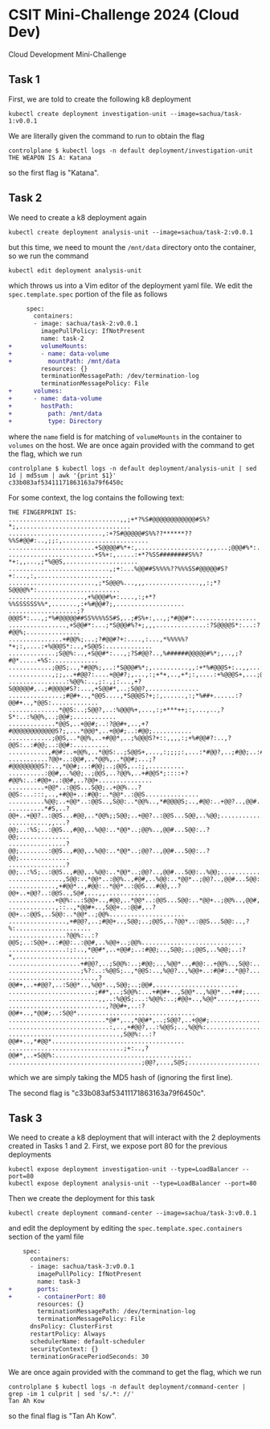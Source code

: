 # CSIT Mini-Challenge 2024 (Cloud Dev)

Cloud Development Mini-Challenge

## Task 1

First, we are told to create the following k8 deployment

```
kubectl create deployment investigation-unit --image=sachua/task-1:v0.0.1
```

We are literally given the command to run to obtain the flag

```
controlplane $ kubectl logs -n default deployment/investigation-unit
THE WEAPON IS A: Katana
```

so the first flag is "Katana". 

## Task 2

We need to create a k8 deployment again

```
kubectl create deployment analysis-unit --image=sachua/task-2:v0.0.1
```

but this time, we need to mount the `/mnt/data` directory onto the container, so we run the command

```
kubectl edit deployment analysis-unit
```

which throws us into a Vim editor of the deployment yaml file. We edit the `spec.template.spec` portion of the file as follows

```diff
     spec:
       containers:
       - image: sachua/task-2:v0.0.1
         imagePullPolicy: IfNotPresent
         name: task-2
+        volumeMounts:
+        - name: data-volume
+          mountPath: /mnt/data
         resources: {}
         terminationMessagePath: /dev/termination-log
         terminationMessagePolicy: File
+      volumes:
+      - name: data-volume
+        hostPath:
+          path: /mnt/data
+          type: Directory
```

where the `name` field is for matching of `volumeMounts` in the container to `volumes` on the host. We are once again provided with the command to get the flag, which we run

```
controlplane $ kubectl logs -n default deployment/analysis-unit | sed 1d | md5sum | awk '{print $1}'
c33b083af53411171863163a79f6450c
```

For some context, the log contains the following text: 

```
THE FINGERPRINT IS: 
...............................,,;+*?%S#@@@@@@@@@@@@#S%?*;,...............................
..........................,:+?S#@@@@@#S%%??******??%%S#@@#:..,;;:,........................
........................+S@@@@#%*+:,...................,,,...;@@@#%*:.....................
........................+S%+:,.....:+*?%SS########S%%?*+:,,...,;*%@@S,....................
............................,;+:...%@@##S%%%%??%%%SS#@@@@@#S?+:...,:,.....................
........................,;*S@@@%...,,,...............,,:;*?S@@@@%*:.......................
.....................,+%@@@#%+:....,:;+*?%%SSSSSS%%*,.......,:+%#@@#?;,...................
...................;?@@@S*:...,;*%#@@@@@##SS%%%%SS#S,..;#S%+:,..,;*#@@#*:.................
................,+S@@#*:...;*S@@@#%?+;,,,..............:?S@@@@S*:...:?#@@%;...............
...............+#@@%;...;?#@@#?+:....,:...,*%%%%%?*+;:,....:+%@@@S*:..,+S@@S:.............
.............;S@@%:..,+S@@#*:...,;?S#@@?..,%######@@@@@#%*;,..,;?#@*.....+%S:.............
............;@@S;..,*#@@%;,..:*S@@@#%*;,..........,,:+*%#@@@S+:..,,...::..................
............,;;,..+#@@?:....+@@#?;,...,:;+*+,..,+*;:,....:+%@@@S+,...;@@S;................
................:%@@%:..,;:.,;:...,+?S@@@@@#,..;#@@@@#S?:...,+S@@#*,..;S@@?,..............
...............;#@#+..,*@@S....,*S@@@S?+;:,......,:;*%##+......:?@@#+..,*@@S:.............
..............*@@S:..;S@@?,..:%@@@%+,...,:;+***++;:,...,..,?S*:..:%@@%,..;@@#;............
.............*@@S,..+@@#;..:?@@#+,..,+?#@@@@@@@@@@@@S?;,...*@@@*,..+@@#;..:#@@;...........
............;@@S,..*@@%,..+#@@*,..;%@@@S?+::,,,,:;+%#@@#?:..,?@@S:..:#@@;..:@@#:..........
...........,#@#:..+@@%,..*@@S:..;S@@S+,...,:;;;;:,...:*#@@?,..;#@@;..:#@@:..+@@?..........
...........?@@+..:@@#,..*@@%,..*@@#;...;?#@@@@@@@@S?:..,*@@#;..:#@@;..;@@S,..:;,..........
..........:@@#,..%@@;..;@@S,..?@@%,..+#@@S*;::::+?#@@%:..:#@@+..:@@#,..?@@+...............
..........+@@*..:@@S...S@@;..+@@%...?@@S:...:::,..,+#@@+..:#@@:..*@@*..:@@S...............
..........%@@;..+@@*..:@@S..,S@@:..*@@%..,*#@@@@S;..,#@@:..+@@?..,@@#...S@@:..............
..........*#S,..?@@+..+@@?..:@@S...#@@,..*@@%;;S@@;..+@@?..:@@S...S@@,..%@@;..............
...........,,...?@@;..:%S;..:@@S..,#@@,..%@@:..*@@*..;@@%..,@@#...S@@:..?@@;..............
................?@@;........:@@S..,#@@,..%@@:..*@@*..;@@?..,@@#...S@@:..?@@;..............
................?@@;..:%S;..:@@S..,#@@,..%@@:..*@@*..;@@?..,@@#...S@@:..%@@;..............
...............,S@@:..*@@*..:@@%..,#@#,..%@@:..*@@*..;@@?..,@@#...S@@:..+##:..............
.............,+#@@*..,#@@:..*@@*..:@@S...#@@,..?@@+..+@@?..:@@S..,S@#,...,,...............
.............+@@%:..:S@@+..,#@@,..*@@*..:@@S...S@@:..*@@+..;@@%..,@@#,....................
.............,::..,*@@#+..,S@@+..:@@#,..?@@+..:@@S,..S@@:..*@@*..;@@%.....................
................,+#@@?,..;#@@+..,S@@;..;@@S,..?@@*..:@@S...S@@:..,?%:.....................
................?@@%:..:?@@S;..:S@@+..:#@@:..:@@#,..%@@+..;@@%............................
................:;:..,*@@#*,..+@@#;..:#@@;..,S@@;..;@@S,..%@@;..:?*,......................
....................+#@@?,..;S@@%:..;#@@;..,%@@*..,#@@:..+@@%..,S@@:......................
....................;%?:..:%@@S;..,*@@S:..,%@@?..,%@@+..:#@#:..*@@?.......................
........................,?@@#+,..+#@@?,..:S@@*..,%@@*..,S@@;..;@@#,.......................
........................;##*,..;S@@%:...+#@#+..,S@@*..,%@@*...+##;........................
.........................,,..:%@@S;...:%@@%:..;#@@+..,%@@*.....,,.........................
...........................,?@@#+,..:?@@#+..,*@@#;..:S@@*.................................
...........................*@#*,..,*@@#*,..;S@@?,..+@@#;..................................
............................:,..,+#@@?,..:%@@S;..,%@@%:...................................
...............................,S@@%:..:?@@#+..,*#@@*.....................................
................................;+:..,?@@#*,..+S@@%:......................................
.....................................;@@?,...,S@S;........................................
```

which we are simply taking the MD5 hash of (ignoring the first line). 

The second flag is "c33b083af53411171863163a79f6450c". 

## Task 3

We need to create a k8 deployment that will interact with the 2 deployments created in Tasks 1 and 2. First, we expose port 80 for the previous deployments

```
kubectl expose deployment investigation-unit --type=LoadBalancer --port=80
kubectl expose deployment analysis-unit --type=LoadBalancer --port=80
```

Then we create the deployment for this task

```
kubectl create deployment command-center --image=sachua/task-3:v0.0.1
```

and edit the deployment by editing the `spec.template.spec.containers` section of the yaml file

```diff
    spec:
      containers:
      - image: sachua/task-3:v0.0.1
        imagePullPolicy: IfNotPresent
        name: task-3
+       ports: 
+       - containerPort: 80
        resources: {}
        terminationMessagePath: /dev/termination-log
        terminationMessagePolicy: File
      dnsPolicy: ClusterFirst
      restartPolicy: Always
      schedulerName: default-scheduler
      securityContext: {}
      terminationGracePeriodSeconds: 30
```

We are once again provided with the command to get the flag, which we run

```
controlplane $ kubectl logs -n default deployment/command-center | grep -im 1 culprit | sed 's/.*: //'
Tan Ah Kow
```

so the final flag is "Tan Ah Kow". 